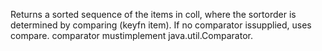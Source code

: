 Returns a sorted sequence of the items in coll, where the sortorder is determined by comparing (keyfn item).  If no comparator issupplied, uses compare. comparator mustimplement java.util.Comparator.